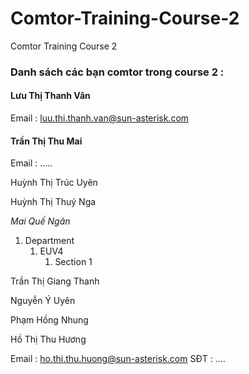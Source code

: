 # Comtor-Training-Course-2
Comtor Training Course 2

### Danh sách các bạn comtor trong course 2 : 

#### Lưu Thị Thanh Vân

Email : luu.thi.thanh.van@sun-asterisk.com

#### Trần Thị Thu Mai

Email : .....

Huỳnh Thị Trúc Uyên

Huỳnh Thị Thuý Nga

*Mai Quế Ngân*
1. Department
    1. EUV4
        1. Section 1

Trần Thị Giang Thanh

Nguyễn Ý Uyên

Phạm Hồng Nhung

Hồ Thị Thu Hương

Email : ho.thi.thu.huong@sun-asterisk.com
SĐT : ....


